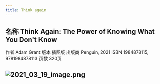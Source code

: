 ```yaml
---
title: Think again
---
```


## 名称	Think Again: The Power of Knowing What You Don't Know
作者	Adam Grant
版本	插图版
出版商	Penguin, 2021
ISBN	1984878115, 9781984878113
页数	320页
## ![2021_03_19_image.png](https://cdn.logseq.com/%2F4f9c0a67-bcf1-4b26-b3c0-3c18c1de95ab39a1b4dc-764f-4ccd-8e89-a93a3311929e2021_03_19_image.png?Expires=4769715595&Signature=JSGjrVSR0quReKTlitryOHf2wrZu5HbV1Qg-pwm3XNXA~2FDcin~nwFxfs6SFsvrTegx2xMiKAk-7SMjtfpCIaVvpiLALb65BQWz08XVsSxjEHNDBE0SEX8BuBmV~WCQeKDr0GIfWzalbWM1ltBKu1MZgXZHqP3MTwQbVHRlPThzLdFZeU8eVhxdichEplmV~rB3A8JkXnGjdPqMEJpgzfoxYD0x3s7NrpvH2UtWD20xFWOaT9-iID02cBTo~33ipi474IQITeIN4ZFmhKFBcgoE2i--hyHyotmjTlyCSjhsCc4YFYrZwCWgNXF1rNRzyiiGDzO0oRsCjnO30cKDIQ__&Key-Pair-Id=APKAJE5CCD6X7MP6PTEA)
##
